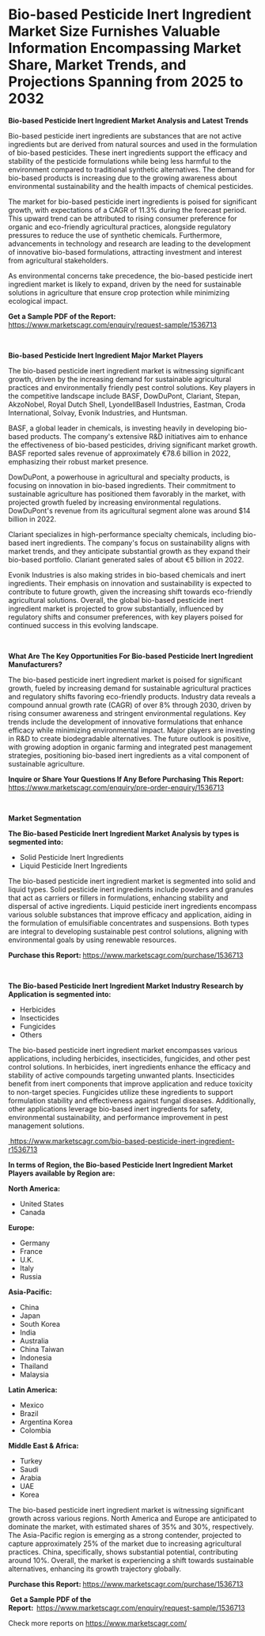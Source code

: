 <p><h1>Bio-based Pesticide Inert Ingredient Market Size Furnishes Valuable Information Encompassing Market Share, Market Trends, and Projections Spanning from 2025 to 2032</h1></p><p><strong>Bio-based Pesticide Inert Ingredient Market Analysis and Latest Trends</strong></p>
<p><p>Bio-based pesticide inert ingredients are substances that are not active ingredients but are derived from natural sources and used in the formulation of bio-based pesticides. These inert ingredients support the efficacy and stability of the pesticide formulations while being less harmful to the environment compared to traditional synthetic alternatives. The demand for bio-based products is increasing due to the growing awareness about environmental sustainability and the health impacts of chemical pesticides.</p><p>The market for bio-based pesticide inert ingredients is poised for significant growth, with expectations of a CAGR of 11.3% during the forecast period. This upward trend can be attributed to rising consumer preference for organic and eco-friendly agricultural practices, alongside regulatory pressures to reduce the use of synthetic chemicals. Furthermore, advancements in technology and research are leading to the development of innovative bio-based formulations, attracting investment and interest from agricultural stakeholders. </p><p>As environmental concerns take precedence, the bio-based pesticide inert ingredient market is likely to expand, driven by the need for sustainable solutions in agriculture that ensure crop protection while minimizing ecological impact.</p></p>
<p><strong>Get a Sample PDF of the Report:&nbsp;</strong> <a href="https://www.marketscagr.com/enquiry/request-sample/1536713?utm_campaign=1869&utm_medium=2&utm_source=Github&utm_content=ia&utm_term=02022025&utm_id=bio-based-pesticide-inert-ingredient">https://www.marketscagr.com/enquiry/request-sample/1536713</a></p>
<p>&nbsp;</p>
<p><strong>Bio-based Pesticide Inert Ingredient Major Market Players</strong></p>
<p><p>The bio-based pesticide inert ingredient market is witnessing significant growth, driven by the increasing demand for sustainable agricultural practices and environmentally friendly pest control solutions. Key players in the competitive landscape include BASF, DowDuPont, Clariant, Stepan, AkzoNobel, Royal Dutch Shell, LyondellBasell Industries, Eastman, Croda International, Solvay, Evonik Industries, and Huntsman.</p><p>BASF, a global leader in chemicals, is investing heavily in developing bio-based products. The company's extensive R&D initiatives aim to enhance the effectiveness of bio-based pesticides, driving significant market growth. BASF reported sales revenue of approximately €78.6 billion in 2022, emphasizing their robust market presence.</p><p>DowDuPont, a powerhouse in agricultural and specialty products, is focusing on innovation in bio-based ingredients. Their commitment to sustainable agriculture has positioned them favorably in the market, with projected growth fueled by increasing environmental regulations. DowDuPont's revenue from its agricultural segment alone was around $14 billion in 2022.</p><p>Clariant specializes in high-performance specialty chemicals, including bio-based inert ingredients. The company's focus on sustainability aligns with market trends, and they anticipate substantial growth as they expand their bio-based portfolio. Clariant generated sales of about €5 billion in 2022.</p><p>Evonik Industries is also making strides in bio-based chemicals and inert ingredients. Their emphasis on innovation and sustainability is expected to contribute to future growth, given the increasing shift towards eco-friendly agricultural solutions. Overall, the global bio-based pesticide inert ingredient market is projected to grow substantially, influenced by regulatory shifts and consumer preferences, with key players poised for continued success in this evolving landscape.</p></p>
<p>&nbsp;</p>
<p><strong>What Are The Key Opportunities For Bio-based Pesticide Inert Ingredient Manufacturers?</strong></p>
<p><p>The bio-based pesticide inert ingredient market is poised for significant growth, fueled by increasing demand for sustainable agricultural practices and regulatory shifts favoring eco-friendly products. Industry data reveals a compound annual growth rate (CAGR) of over 8% through 2030, driven by rising consumer awareness and stringent environmental regulations. Key trends include the development of innovative formulations that enhance efficacy while minimizing environmental impact. Major players are investing in R&D to create biodegradable alternatives. The future outlook is positive, with growing adoption in organic farming and integrated pest management strategies, positioning bio-based inert ingredients as a vital component of sustainable agriculture.</p></p>
<p><strong>Inquire or Share Your Questions If Any Before Purchasing This Report:</strong> <a href="https://www.marketscagr.com/enquiry/pre-order-enquiry/1536713?utm_campaign=1869&utm_medium=2&utm_source=Github&utm_content=ia&utm_term=02022025&utm_id=bio-based-pesticide-inert-ingredient">https://www.marketscagr.com/enquiry/pre-order-enquiry/1536713</a></p>
<p>&nbsp;</p>
<p><strong>Market Segmentation</strong></p>
<p><strong>The Bio-based Pesticide Inert Ingredient Market Analysis by types is segmented into:</strong></p>
<p><ul><li>Solid Pesticide Inert Ingredients</li><li>Liquid Pesticide Inert Ingredients</li></ul></p>
<p><p>The bio-based pesticide inert ingredient market is segmented into solid and liquid types. Solid pesticide inert ingredients include powders and granules that act as carriers or fillers in formulations, enhancing stability and dispersal of active ingredients. Liquid pesticide inert ingredients encompass various soluble substances that improve efficacy and application, aiding in the formulation of emulsifiable concentrates and suspensions. Both types are integral to developing sustainable pest control solutions, aligning with environmental goals by using renewable resources.</p></p>
<p><strong>Purchase this Report:&nbsp;</strong><a href="https://www.marketscagr.com/purchase/1536713?utm_campaign=1869&utm_medium=2&utm_source=Github&utm_content=ia&utm_term=02022025&utm_id=bio-based-pesticide-inert-ingredient">https://www.marketscagr.com/purchase/1536713</a></p>
<p>&nbsp;</p>
<p><strong>The Bio-based Pesticide Inert Ingredient Market Industry Research by Application is segmented into:</strong></p>
<p><ul><li>Herbicides</li><li>Insecticides</li><li>Fungicides</li><li>Others</li></ul></p>
<p><p>The bio-based pesticide inert ingredient market encompasses various applications, including herbicides, insecticides, fungicides, and other pest control solutions. In herbicides, inert ingredients enhance the efficacy and stability of active compounds targeting unwanted plants. Insecticides benefit from inert components that improve application and reduce toxicity to non-target species. Fungicides utilize these ingredients to support formulation stability and effectiveness against fungal diseases. Additionally, other applications leverage bio-based inert ingredients for safety, environmental sustainability, and performance improvement in pest management solutions.</p></p>
<p><a href="https://www.marketscagr.com/bio-based-pesticide-inert-ingredient-r1536713?utm_campaign=1869&utm_medium=2&utm_source=Github&utm_content=ia&utm_term=02022025&utm_id=bio-based-pesticide-inert-ingredient">&nbsp;https://www.marketscagr.com/bio-based-pesticide-inert-ingredient-r1536713</a></p>
<p><strong>In terms of Region, the Bio-based Pesticide Inert Ingredient Market Players available by Region are:</strong></p>
<p>
    <p> <strong> North America: </strong>
        <ul>
            <li>United States</li>
            <li>Canada</li>
        </ul>
        </p> 
    <p> <strong> Europe: </strong>
        <ul>
            <li>Germany</li>
            <li>France</li>
            <li>U.K.</li>
            <li>Italy</li>
            <li>Russia</li>
        </ul>
        </p> 
    <p> <strong> Asia-Pacific: </strong>
        <ul>
            <li>China</li>
            <li>Japan</li>
            <li>South Korea</li>
            <li>India</li>
            <li>Australia</li>
            <li>China Taiwan</li>
            <li>Indonesia</li>
            <li>Thailand</li>
            <li>Malaysia</li>
        </ul>
        </p> 
    <p> <strong> Latin America: </strong>
        <ul>
            <li>Mexico</li>
            <li>Brazil</li>
            <li>Argentina Korea</li>
            <li>Colombia</li>
        </ul>
        </p> 
    <p> <strong> Middle East & Africa: </strong>
        <ul>
            <li>Turkey</li>
            <li>Saudi</li>
            <li>Arabia</li>
            <li>UAE</li>
            <li>Korea</li>
        </ul>
    </p>
    </p>
<p><p>The bio-based pesticide inert ingredient market is witnessing significant growth across various regions. North America and Europe are anticipated to dominate the market, with estimated shares of 35% and 30%, respectively. The Asia-Pacific region is emerging as a strong contender, projected to capture approximately 25% of the market due to increasing agricultural practices. China, specifically, shows substantial potential, contributing around 10%. Overall, the market is experiencing a shift towards sustainable alternatives, enhancing its growth trajectory globally.</p></p>
<p><strong>Purchase this Report: </strong><a href="https://www.marketscagr.com/purchase/1536713?utm_campaign=1869&utm_medium=2&utm_source=Github&utm_content=ia&utm_term=02022025&utm_id=bio-based-pesticide-inert-ingredient">https://www.marketscagr.com/purchase/1536713</a></p>
<p>&nbsp;<strong>Get a Sample PDF of the Report:&nbsp;&nbsp;</strong><a href="https://www.marketscagr.com/enquiry/request-sample/1536713?utm_campaign=1869&utm_medium=2&utm_source=Github&utm_content=ia&utm_term=02022025&utm_id=bio-based-pesticide-inert-ingredient">https://www.marketscagr.com/enquiry/request-sample/1536713</a></p>
<p><strong></strong></p>
<p>Check more reports on <a href="https://www.marketscagr.com/?utm_campaign=1869&utm_medium=2&utm_source=Github&utm_content=ia&utm_term=02022025&utm_id=bio-based-pesticide-inert-ingredient">https://www.marketscagr.com/</a></p>